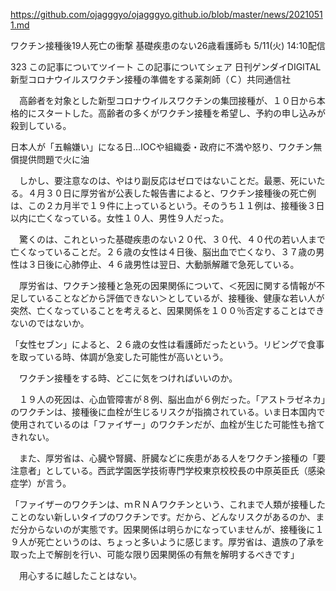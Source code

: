 https://github.com/ojagggyo/ojagggyo.github.io/blob/master/news/20210511.md

ワクチン接種後19人死亡の衝撃 基礎疾患のない26歳看護師も
5/11(火) 14:10配信

323
この記事についてツイート
この記事についてシェア
日刊ゲンダイDIGITAL
新型コロナウイルスワクチン接種の準備をする薬剤師（Ｃ）共同通信社

　高齢者を対象とした新型コロナウイルスワクチンの集団接種が、１０日から本格的にスタートした。高齢者の多くがワクチン接種を希望し、予約の申し込みが殺到している。

日本人が「五輪嫌い」になる日…IOCや組織委・政府に不満や怒り、ワクチン無償提供問題で火に油

　しかし、要注意なのは、やはり副反応はゼロではないことだ。最悪、死にいたる。４月３０日に厚労省が公表した報告書によると、ワクチン接種後の死亡例は、この２カ月半で１９件に上っているという。そのうち１１例は、接種後３日以内に亡くなっている。女性１０人、男性９人だった。

　驚くのは、これといった基礎疾患のない２０代、３０代、４０代の若い人まで亡くなっていることだ。２６歳の女性は４日後、脳出血で亡くなり、３７歳の男性は３日後に心肺停止、４６歳男性は翌日、大動脈解離で急死している。

　厚労省は、ワクチン接種と急死の因果関係について、＜死因に関する情報が不足していることなどから評価できない＞としているが、接種後、健康な若い人が突然、亡くなっていることを考えると、因果関係を１００％否定することはできないのではないか。

「女性セブン」によると、２６歳の女性は看護師だったという。リビングで食事を取っている時、体調が急変した可能性が高いという。

　ワクチン接種をする時、どこに気をつければいいのか。

　１９人の死因は、心血管障害が８例、脳出血が６例だった。「アストラゼネカ」のワクチンは、接種後に血栓が生じるリスクが指摘されている。いま日本国内で使用されているのは「ファイザー」のワクチンだが、血栓が生じた可能性も捨てきれない。

　また、厚労省は、心臓や腎臓、肝臓などに疾患がある人をワクチン接種の「要注意者」としている。西武学園医学技術専門学校東京校校長の中原英臣氏（感染症学）が言う。

「ファイザーのワクチンは、ｍＲＮＡワクチンという、これまで人類が接種したことのない新しいタイプのワクチンです。だから、どんなリスクがあるのか、まだ分からないのが実態です。因果関係は明らかになっていませんが、接種後に１９人が死亡というのは、ちょっと多いように感じます。厚労省は、遺族の了承を取った上で解剖を行い、可能な限り因果関係の有無を解明するべきです」

　用心するに越したことはない。
